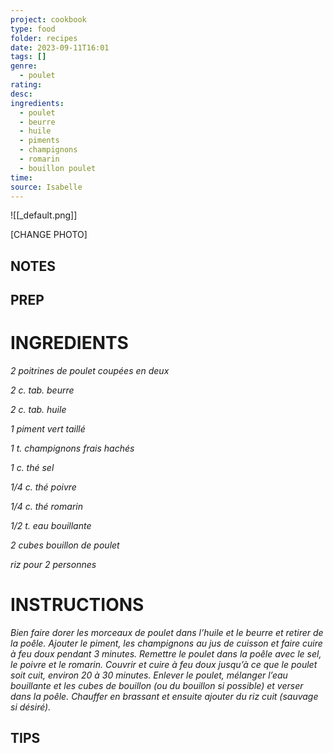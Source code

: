 ```yaml
---
project: cookbook
type: food
folder: recipes
date: 2023-09-11T16:01
tags: []
genre:
  - poulet
rating: 
desc: 
ingredients:
  - poulet
  - beurre
  - huile
  - piments
  - champignons
  - romarin
  - bouillon poulet
time: 
source: Isabelle
---
```


![[_default.png]]

[CHANGE PHOTO]


## NOTES




## PREP


# INGREDIENTS

_2 poitrines de poulet coupées en_
_deux_

_2 c. tab. beurre_

_2 c. tab. huile_

_1 piment vert taillé_

_1 t. champignons frais hachés_

_1 c. thé sel_

_1/4 c. thé poivre_

_1/4 c. thé romarin_

_1/2 t. eau bouillante_

_2 cubes bouillon de poulet_

_riz pour 2 personnes_


# INSTRUCTIONS

_Bien faire dorer les morceaux de poulet_
_dans l’huile et le beurre et retirer de la_
_poêle. Ajouter le piment, les champignons_
_au jus de cuisson et faire cuire à feu doux_
_pendant 3 minutes. Remettre le poulet dans_
_la poêle avec le sel, le poivre et le romarin._
_Couvrir et cuire à feu doux jusqu’à ce que le_
_poulet soit cuit, environ 20 à 30 minutes._
_Enlever le poulet, mélanger l’eau bouillante_
_et les cubes de bouillon (ou du bouillon si_
_possible) et verser dans la poêle. Chauffer_
_en brassant et ensuite ajouter du riz cuit_
_(sauvage si désiré)._


## TIPS



